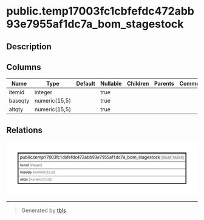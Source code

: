 # public.temp17003fc1cbfefdc472abb93e7955af1dc7a_bom_stagestock

## Description

## Columns

| Name | Type | Default | Nullable | Children | Parents | Comment |
| ---- | ---- | ------- | -------- | -------- | ------- | ------- |
| itemid | integer |  | true |  |  |  |
| baseqty | numeric(15,5) |  | true |  |  |  |
| altqty | numeric(15,5) |  | true |  |  |  |

## Relations

![er](public.temp17003fc1cbfefdc472abb93e7955af1dc7a_bom_stagestock.svg)

---

> Generated by [tbls](https://github.com/k1LoW/tbls)
